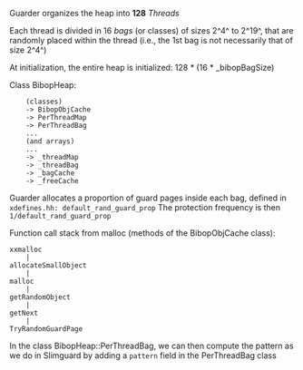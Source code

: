 Guarder organizes the heap into **128** *Threads*

Each thread is divided in 16 *bags* (or classes) of sizes 2^4^ to 2^19^, that are randomly placed within the thread (i.e., the 1st bag is not necessarily that of size 2^4^)

At initialization, the entire heap is initialized: 128 * (16 * _bibopBagSize)

Class BibopHeap:
```
    (classes)
    -> BibopObjCache
    -> PerThreadMap
    -> PerThreadBag
    ... 
    (and arrays)
    ...
    -> _threadMap
    -> _threadBag
    -> _bagCache
    -> _freeCache
```

Guarder allocates a proportion of guard pages inside each bag, defined in `xdefines.hh: default_rand_guard_prop`
The protection frequency is then `1/default_rand_guard_prop`

Function call stack from malloc (methods of the BibopObjCache class):
```
xxmalloc
    |
allocateSmallObject
    |
malloc
    |
getRandomObject
    |
getNext
    |
TryRandomGuardPage
```

In the class BibopHeap::PerThreadBag, we can then compute the pattern as we do in Slimguard by adding a `pattern` field in the PerThreadBag class